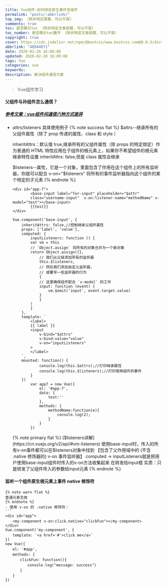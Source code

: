 ```yaml
---
title: Vue组件-如何绑定原生事件至组件
permalink: "posts/:abbrlink/"
top_img: （除非特定需要，可以不寫）
comments: true
toc: 是否顯示toc （除非特定文章設置，可以不寫）
toc_number: 是否顯示toc數字 （除非特定文章設置，可以不寫）
copyright: true
cover: https://cdn.jsdelivr.net/npm/@bootcss/www.bootcss.com@0.0.3/dist/img/vuejs.png
abbrlink: "48944071"
date: 2020-02-20 16:09:08
updated: 2020-02-20 16:09:08
tags: Vue
categories: vue
keywords:
description: 解决组件通信方案
---
```



<blockquote class="blockquote-center">Vue组件学习</blockquote>

#### 父组件与孙组件怎么通信？

##### [参考文章：vue组件间通信六种方式差异](https://www.jianshu.com/p/c015141441f4)

- $attrs/$listeners 具体使用例子
  {% note success flat %}
  \$attrs--继承所有的父组件属性（除了 prop 传递的属性、class 和 style ）

  inheritAttrs：默认值 true,继承所有的父组件属性（除 props 的特定绑定）作为普通的 HTML 特性应用在子组件的根元素上，如果你不希望组件的根元素继承特性设置 inheritAttrs: false,但是 class 属性会继承

  $listeners--属性，它是一个对象，里面包含了作用在这个组件上的所有监听器，你就可以配合 v-on="$listeners" 将所有的事件监听器指向这个组件的某个特定的子元素
  {% endnote %}

    ```
    <div id="app-7">
            <base-input label="for-input" placeholder="$attr" 
            class="username-input"  v-on:listener-name="methodName" v-model="test"></base-input>
            {{test}}
    </div>
    
    Vue.component('base-input', {
        inheritAttrs: false,//控制继承父组件属性
        props: ['label', 'value'],
        computed: {
            inputListeners: function () {
            var vm = this
            // `Object.assign` 将所有的对象合并为一个新对象
            return Object.assign({},
                // 我们从父级添加所有的监听器
                this.$listeners,
                // 然后我们添加自定义监听器，
                // 或覆写一些监听器的行为
                {
                // 这里确保组件配合 `v-model` 的工作
                input: function (event) {
                    vm.$emit('input', event.target.value)
                }
                }
            )
            }
        },
        template: `
            <label>
            {{ label }}
            <input
                v-bind="$attrs"
                v-bind:value="value"
                v-on="inputListeners"
            >
            </label>
        `,
        mounted: function() {
                console.log(this.$attrs);//打印继承属性
                console.log(this.$listeners);//打印使用组件的事件
            }
        })
            var app7 = new Vue({
                el: '#app-7',
                data: {
                    test:''
                },
                methods: {
                    methodName:function(e){
                        console.log(2);
                    }
                }
            })
    ```
    {% note primary flat %}
    [$listeners详解](https://cn.vuejs.org/v2/api/#vm-listeners)
    使用base-input时，传入的所有v-on事件都可以在$listeners对象中找到
    【包含了父作用域中的 (不含 .native 修饰器的) v-on 事件监听器】
    computed -> inputListeners就是把用户使用base-input组件时传入的v-on方法收集起来 在转发给input框
    实质：只是转发了父组件传入的参数给input元素
    {% endnote %}
#### 监听一个组件原生根元素上事件 native 修饰符
    {% note warn flat %}
    普通元素无效
    {% endnote %}
    - 使用 v-on 的 .native 修饰符：
    ```
    <div id="app">
    　　<my-component v-on:click.native="clickFun"></my-component>
    </div>
    Vue.component('my-component', {
    　　template: `<a href='#'>click me</a>`
    })
    new Vue({
    　　el: '#app',
    　　methods: {
    　　　　clickFun: function(){
    　　　　　　console.log("message: success")
    　　　　}
    　　}
    })
```